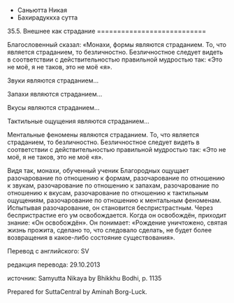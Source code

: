 









* Саньютта Никая
* Бахирадуккха сутта


35\.5\. Внешнее как страдание
\=\=\=\=\=\=\=\=\=\=\=\=\=\=\=\=\=\=\=\=\=\=\=\=\=\=\=



Благословенный сказал: «Монахи, формы являются страданием\. То, что является страданием, то безличностно\. Безличностное следует видеть в соответствии с действительностью правильной мудростью так: «Это не моё, я не таков, это не моё «я»\.


Звуки являются страданием…


Запахи являются страданием…


Вкусы являются страданием…


Тактильные ощущения являются страданием…


Ментальные феномены являются страданием\. То, что является страданием, то безличностно\. Безличностное следует видеть в соответствии с действительностью правильной мудростью так: «Это не моё, я не таков, это не моё «я»\.


Видя так, монахи, обученный ученик Благородных ощущает разочарование по отношению к формам, разочарование по отношению к звукам, разочарование по отношению к запахам, разочарование по отношению к вкусам, разочарование по отношению к тактильным ощущениям, разочарование по отношению к ментальным феноменам\. Испытывая разочарование, он становится беспристрастным\. Через беспристрастие его ум освобождается\. Когда он освобождён, приходит знание: «Он освобождён»\. Он понимает: «Рождение уничтожено, святая жизнь прожита, сделано то, что следовало сделать, не будет более возвращения в какое\-либо состояние существования»\.



Перевод с английского: SV


редакция перевода: 29\.10\.2013


источник: Samyutta Nikaya by Bhikkhu Bodhi, p\. 1135


Prepared for SuttaCentral by Aminah Borg\-Luck\.






